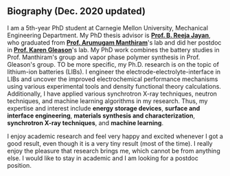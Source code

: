 <section class="thirteen columns" markdown="1">

# Biography (Dec. 2020 updated)
I am a 5th-year PhD student at Carnegie Mellon University, Mechanical Engineering Department. My PhD thesis advisor is **[Prof. B. Reeja Jayan](http://jayanlab.com/)**, who graduated from **[Prof. Arumugam Manthiram](http://sites.utexas.edu/manthiram/)**'s lab and did her postdoc in **[Prof. Karen Gleason](http://web.mit.edu/gleason-lab/)**'s lab. My PhD work combines the battery studies in Prof. Manthiram's group and vapor phase polymer synthesis in Prof. Gleason's group. TO be more specific, my Ph.D. research is on the topic of lithium-ion batteries (LIBs). I engineer the electrode-electrolyte-interface in LIBs and uncover the improved electrochemical performance mechanisms using various experimental tools and density functional theory calculations. Additionally, I have applied various synchrotron X-ray techniques, neutron techniques, and machine learning algorithms in my research. Thus, my expertise and interest include **energy storage devices**, **surface and interface engineering**, **materials synthesis and characterization**, **synchrotron X-ray techniques**, and **machine learning**.

I enjoy academic research and feel very happy and excited whenever I got a good result, even though it is a very tiny result (most of the time). I really enjoy the pleasure that research brings me, which cannot be from anything else. I would like to stay in academic and I am looking for a postdoc position.

</section>